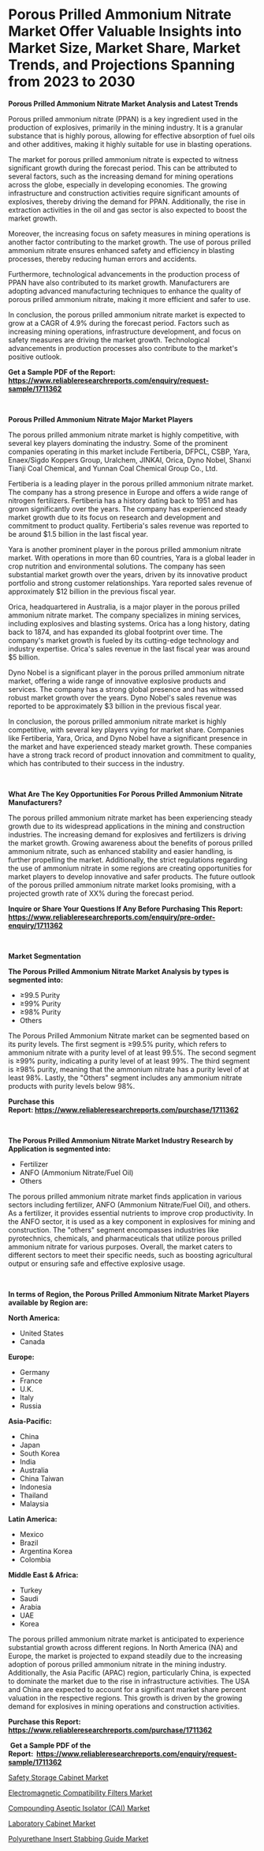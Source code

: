<p><h1>Porous Prilled Ammonium Nitrate Market Offer Valuable Insights into Market Size, Market Share, Market Trends, and Projections Spanning from 2023 to 2030</h1></p><p><strong>Porous Prilled Ammonium Nitrate Market Analysis and Latest Trends</strong></p>
<p><p>Porous prilled ammonium nitrate (PPAN) is a key ingredient used in the production of explosives, primarily in the mining industry. It is a granular substance that is highly porous, allowing for effective absorption of fuel oils and other additives, making it highly suitable for use in blasting operations.</p><p>The market for porous prilled ammonium nitrate is expected to witness significant growth during the forecast period. This can be attributed to several factors, such as the increasing demand for mining operations across the globe, especially in developing economies. The growing infrastructure and construction activities require significant amounts of explosives, thereby driving the demand for PPAN. Additionally, the rise in extraction activities in the oil and gas sector is also expected to boost the market growth.</p><p>Moreover, the increasing focus on safety measures in mining operations is another factor contributing to the market growth. The use of porous prilled ammonium nitrate ensures enhanced safety and efficiency in blasting processes, thereby reducing human errors and accidents.</p><p>Furthermore, technological advancements in the production process of PPAN have also contributed to its market growth. Manufacturers are adopting advanced manufacturing techniques to enhance the quality of porous prilled ammonium nitrate, making it more efficient and safer to use.</p><p>In conclusion, the porous prilled ammonium nitrate market is expected to grow at a CAGR of 4.9% during the forecast period. Factors such as increasing mining operations, infrastructure development, and focus on safety measures are driving the market growth. Technological advancements in production processes also contribute to the market's positive outlook.</p></p>
<p><strong>Get a Sample PDF of the Report:&nbsp; <a href="https://www.reliableresearchreports.com/enquiry/request-sample/1711362">https://www.reliableresearchreports.com/enquiry/request-sample/1711362</a></strong></p>
<p>&nbsp;</p>
<p><strong>Porous Prilled Ammonium Nitrate Major Market Players</strong></p>
<p><p>The porous prilled ammonium nitrate market is highly competitive, with several key players dominating the industry. Some of the prominent companies operating in this market include Fertiberia, DFPCL, CSBP, Yara, Enaex/Sigdo Koppers Group, Uralchem, JINKAI, Orica, Dyno Nobel, Shanxi Tianji Coal Chemical, and Yunnan Coal Chemical Group Co., Ltd.</p><p>Fertiberia is a leading player in the porous prilled ammonium nitrate market. The company has a strong presence in Europe and offers a wide range of nitrogen fertilizers. Fertiberia has a history dating back to 1951 and has grown significantly over the years. The company has experienced steady market growth due to its focus on research and development and commitment to product quality. Fertiberia's sales revenue was reported to be around $1.5 billion in the last fiscal year.</p><p>Yara is another prominent player in the porous prilled ammonium nitrate market. With operations in more than 60 countries, Yara is a global leader in crop nutrition and environmental solutions. The company has seen substantial market growth over the years, driven by its innovative product portfolio and strong customer relationships. Yara reported sales revenue of approximately $12 billion in the previous fiscal year.</p><p>Orica, headquartered in Australia, is a major player in the porous prilled ammonium nitrate market. The company specializes in mining services, including explosives and blasting systems. Orica has a long history, dating back to 1874, and has expanded its global footprint over time. The company's market growth is fueled by its cutting-edge technology and industry expertise. Orica's sales revenue in the last fiscal year was around $5 billion.</p><p>Dyno Nobel is a significant player in the porous prilled ammonium nitrate market, offering a wide range of innovative explosive products and services. The company has a strong global presence and has witnessed robust market growth over the years. Dyno Nobel's sales revenue was reported to be approximately $3 billion in the previous fiscal year.</p><p>In conclusion, the porous prilled ammonium nitrate market is highly competitive, with several key players vying for market share. Companies like Fertiberia, Yara, Orica, and Dyno Nobel have a significant presence in the market and have experienced steady market growth. These companies have a strong track record of product innovation and commitment to quality, which has contributed to their success in the industry.</p></p>
<p>&nbsp;</p>
<p><strong>What Are The Key Opportunities For Porous Prilled Ammonium Nitrate Manufacturers?</strong></p>
<p><p>The porous prilled ammonium nitrate market has been experiencing steady growth due to its widespread applications in the mining and construction industries. The increasing demand for explosives and fertilizers is driving the market growth. Growing awareness about the benefits of porous prilled ammonium nitrate, such as enhanced stability and easier handling, is further propelling the market. Additionally, the strict regulations regarding the use of ammonium nitrate in some regions are creating opportunities for market players to develop innovative and safer products. The future outlook of the porous prilled ammonium nitrate market looks promising, with a projected growth rate of XX% during the forecast period.</p></p>
<p><strong>Inquire or Share Your Questions If Any Before Purchasing This Report: <a href="https://www.reliableresearchreports.com/enquiry/pre-order-enquiry/1711362">https://www.reliableresearchreports.com/enquiry/pre-order-enquiry/1711362</a></strong></p>
<p>&nbsp;</p>
<p><strong>Market Segmentation</strong></p>
<p><strong>The Porous Prilled Ammonium Nitrate Market Analysis by types is segmented into:</strong></p>
<p><ul><li>≥99.5 Purity</li><li>≥99% Purity</li><li>≥98% Purity</li><li>Others</li></ul></p>
<p><p>The Porous Prilled Ammonium Nitrate market can be segmented based on its purity levels. The first segment is ≥99.5% purity, which refers to ammonium nitrate with a purity level of at least 99.5%. The second segment is ≥99% purity, indicating a purity level of at least 99%. The third segment is ≥98% purity, meaning that the ammonium nitrate has a purity level of at least 98%. Lastly, the "Others" segment includes any ammonium nitrate products with purity levels below 98%.</p></p>
<p><strong>Purchase this Report:&nbsp;<a href="https://www.reliableresearchreports.com/purchase/1711362">https://www.reliableresearchreports.com/purchase/1711362</a></strong></p>
<p>&nbsp;</p>
<p><strong>The Porous Prilled Ammonium Nitrate Market Industry Research by Application is segmented into:</strong></p>
<p><ul><li>Fertilizer</li><li>ANFO (Ammonium Nitrate/Fuel Oil)</li><li>Others</li></ul></p>
<p><p>The porous prilled ammonium nitrate market finds application in various sectors including fertilizer, ANFO (Ammonium Nitrate/Fuel Oil), and others. As a fertilizer, it provides essential nutrients to improve crop productivity. In the ANFO sector, it is used as a key component in explosives for mining and construction. The "others" segment encompasses industries like pyrotechnics, chemicals, and pharmaceuticals that utilize porous prilled ammonium nitrate for various purposes. Overall, the market caters to different sectors to meet their specific needs, such as boosting agricultural output or ensuring safe and effective explosive usage.</p></p>
<p>&nbsp;</p>
<p><strong>In terms of Region, the Porous Prilled Ammonium Nitrate Market Players available by Region are:</strong></p>
<p>
    <p> <strong> North America: </strong>
        <ul>
            <li>United States</li>
            <li>Canada</li>
        </ul>
        </p> 
    <p> <strong> Europe: </strong>
        <ul>
            <li>Germany</li>
            <li>France</li>
            <li>U.K.</li>
            <li>Italy</li>
            <li>Russia</li>
        </ul>
        </p> 
    <p> <strong> Asia-Pacific: </strong>
        <ul>
            <li>China</li>
            <li>Japan</li>
            <li>South Korea</li>
            <li>India</li>
            <li>Australia</li>
            <li>China Taiwan</li>
            <li>Indonesia</li>
            <li>Thailand</li>
            <li>Malaysia</li>
        </ul>
        </p> 
    <p> <strong> Latin America: </strong>
        <ul>
            <li>Mexico</li>
            <li>Brazil</li>
            <li>Argentina Korea</li>
            <li>Colombia</li>
        </ul>
        </p> 
    <p> <strong> Middle East & Africa: </strong>
        <ul>
            <li>Turkey</li>
            <li>Saudi</li>
            <li>Arabia</li>
            <li>UAE</li>
            <li>Korea</li>
        </ul>
    </p>
    </p>
<p><p>The porous prilled ammonium nitrate market is anticipated to experience substantial growth across different regions. In North America (NA) and Europe, the market is projected to expand steadily due to the increasing adoption of porous prilled ammonium nitrate in the mining industry. Additionally, the Asia Pacific (APAC) region, particularly China, is expected to dominate the market due to the rise in infrastructure activities. The USA and China are expected to account for a significant market share percent valuation in the respective regions. This growth is driven by the growing demand for explosives in mining operations and construction activities.</p></p>
<p><strong>Purchase this Report: <a href="https://www.reliableresearchreports.com/purchase/1711362">https://www.reliableresearchreports.com/purchase/1711362</a></strong></p>
<p>&nbsp;<strong>Get a Sample PDF of the Report:&nbsp;&nbsp;<a href="https://www.reliableresearchreports.com/enquiry/request-sample/1711362">https://www.reliableresearchreports.com/enquiry/request-sample/1711362</a></strong></p>
<p><strong></strong></p>
<p><p><a href="https://medium.com/@gussiehauck/safety-storage-cabinet-market-comprehensive-assessment-by-type-application-and-geography-144cc1c241e9">Safety Storage Cabinet Market</a></p><p><a href="https://medium.com/@irmaabshire/electromagnetic-compatibility-filters-market-outlook-industry-overview-and-forecast-2023-to-2030-683b8092c40e">Electromagnetic Compatibility Filters Market</a></p><p><a href="https://medium.com/@dariodooley/compounding-aseptic-isolator-cai-market-insights-into-market-cagr-market-trends-and-growth-a6ef5f45bab0">Compounding Aseptic Isolator (CAI) Market</a></p><p><a href="https://medium.com/@ivaschinner/laboratory-cabinet-market-report-reveals-the-latest-trends-and-growth-opportunities-of-this-market-beed9f9cd1bc">Laboratory Cabinet Market</a></p><p><a href="https://medium.com/@drakecorwin2023/polyurethane-insert-stabbing-guide-market-share-evolution-and-market-growth-trends-2023-2030-d47686ac2243">Polyurethane Insert Stabbing Guide Market</a></p></p>